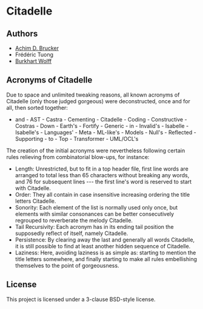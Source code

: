 # Citadelle

## Authors
* [Achim D. Brucker](http://www.brucker.ch/)
* Frédéric Tuong
* [Burkhart Wolff](https://www.lri.fr/~wolff/)

## Acronyms of Citadelle
Due to space and unlimited tweaking reasons, all known acronyms of
Citadelle (only those judged gorgeous) were deconstructed, once and
for all, then sorted together:
* and - AST - Castra - Cementing - Citadelle - Coding - Constructive -
  Costras - Down - Earth's - Fortify - Generic - in - Invalid's -
  Isabelle - Isabelle's - Languages' - Meta - ML-like's - Models -
  Null's - Reflected - Supporting - to - Top - Transformer - UML/OCL's

The creation of the initial acronyms were nevertheless following
certain rules relieving from combinatorial blow-ups, for instance:
* Length: Unrestricted, but to fit in a top header file, first line
  words are arranged to total less than 65 characters without breaking
  any words, and 76 for subsequent lines --- the first line's word is
  reserved to start with Citadelle.
* Order: They all contain in case insensitive increasing ordering the
  title letters Citadelle.
* Sonority: Each element of the list is normally used only once, but
  elements with similar consonances can be better consecutively
  regrouped to reverberate the melody Citadelle.
* Tail Recursivity: Each acronym has in its ending tail position the
  supposedly reflect of itself, namely Citadelle.
* Persistence: By clearing away the last and generally all words
  Citadelle, it is still possible to find at least another hidden
  sequence of Citadelle.
* Laziness: Here, avoiding laziness is as simple as: starting to
  mention the title letters somewhere, and finally starting to make
  all rules embellishing themselves to the point of gorgeousness.

## License
This project is licensed under a 3-clause BSD-style license.
